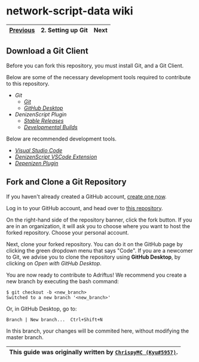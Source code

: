 # network-script-data wiki

| [Previous](./1.getting-started.md) | 2. Setting up Git | Next |
|:--------:|:-----------------:|:----:|

## Download a Git Client

Before you can fork this repository, you must install Git, and a Git Client.

Below are some of the necessary development tools required to contribute to this repository.

* _Git_
  * [_Git_](https://git-scm.com/downloads)
  * [_GitHub Desktop_](https://desktop.github.com/)
* _DenizenScript Plugin_
  * [_Stable Releases_](https://ci.citizensnpcs.co/job/Denizen/)
  * [_Developmental Builds_](https://ci.citizensnpcs.co/job/Denizen_Developmental/)

Below are recommended development tools.

* [_Visual Studio Code_](https://code.visualstudio.com/)
* [_DenizenScript VSCode Extension_](https://marketplace.visualstudio.com/items?itemName=DenizenScript.denizenscript)
* [_Depenizen Plugin_](https://ci.citizensnpcs.co/job/Depenizen/)

## Fork and Clone a Git Repository

If you haven't already created a GitHub account, [create one now](https://github.com/join).

Log in to your GitHub account, and head over to [this repository](https://github.com/AuroraInteractive/network-script-data).

On the right-hand side of the repository banner, click the fork button. If you are in an organization, it will ask you to choose where you want to host the forked repository. Choose your personal account.

Next, clone your forked repository. You can do it on the GitHub page by clicking the green dropdown menu that says "Code". If you are a newcomer to Git, we advise you to clone the repository using **GitHub Desktop**, by clicking on _Open with GitHub Desktop_.

You are now ready to contribute to Adriftus! We recommend you create a new branch by executing the bash command:

```console
$ git checkout -b <new_branch>
Switched to a new branch '<new_branch>'
```

Or, in GitHub Desktop, go to:

`Branch | New branch...  Ctrl+Shift+N`

In this branch, your changes will be commited here, without modifying the master branch.

| This guide was originally written by [`ChrispyMC (Kyu#5957)`](https://github.com/ChrispyMC). |
|:--------------------------------------------------------------------------------------------:|
